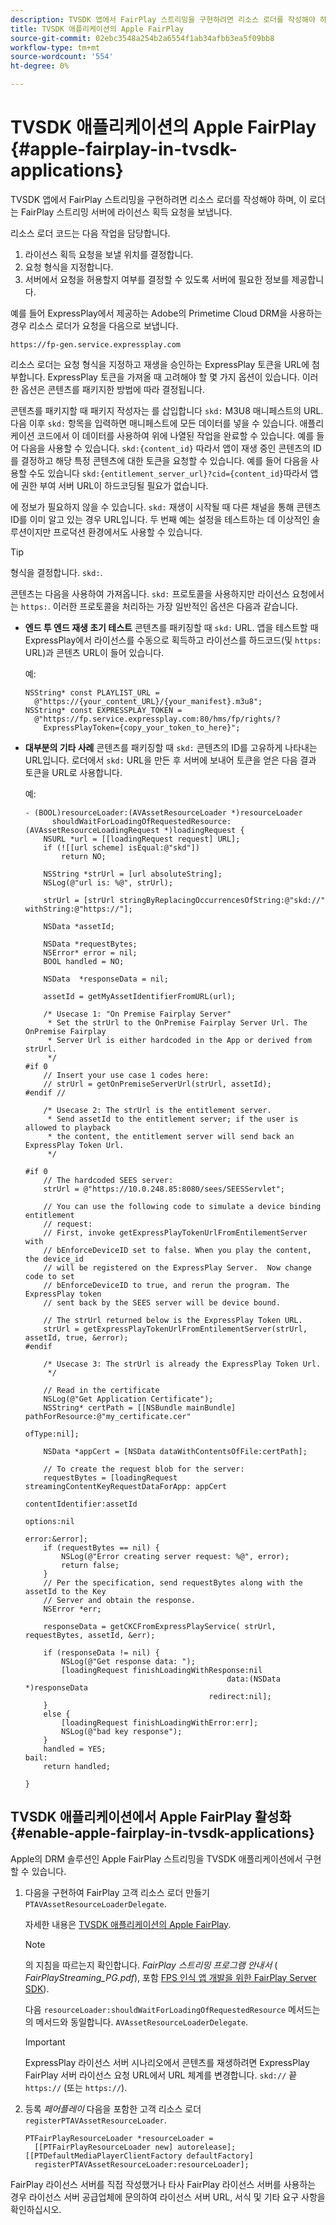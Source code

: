 ```yaml
---
description: TVSDK 앱에서 FairPlay 스트리밍을 구현하려면 리소스 로더를 작성해야 하며, 이 로더는 FairPlay 스트리밍 서버에 라이선스 획득 요청을 보냅니다.
title: TVSDK 애플리케이션의 Apple FairPlay
source-git-commit: 02ebc3548a254b2a6554f1ab34afbb3ea5f09bb8
workflow-type: tm+mt
source-wordcount: '554'
ht-degree: 0%

---
```


# TVSDK 애플리케이션의 Apple FairPlay  {#apple-fairplay-in-tvsdk-applications}

TVSDK 앱에서 FairPlay 스트리밍을 구현하려면 리소스 로더를 작성해야 하며, 이 로더는 FairPlay 스트리밍 서버에 라이선스 획득 요청을 보냅니다.

리소스 로더 코드는 다음 작업을 담당합니다.

1. 라이선스 획득 요청을 보낼 위치를 결정합니다.
1. 요청 형식을 지정합니다.
1. 서버에서 요청을 허용할지 여부를 결정할 수 있도록 서버에 필요한 정보를 제공합니다.

예를 들어 ExpressPlay에서 제공하는 Adobe의 Primetime Cloud DRM을 사용하는 경우 리소스 로더가 요청을 다음으로 보냅니다.

```
https://fp-gen.service.expressplay.com
```

리소스 로더는 요청 형식을 지정하고 재생을 승인하는 ExpressPlay 토큰을 URL에 첨부합니다. ExpressPlay 토큰을 가져올 때 고려해야 할 몇 가지 옵션이 있습니다. 이러한 옵션은 콘텐츠를 패키지한 방법에 따라 결정됩니다.

콘텐츠를 패키지할 때 패키지 작성자는 를 삽입합니다 `skd:` M3U8 매니페스트의 URL. 다음 이후 `skd:` 항목을 입력하면 매니페스트에 모든 데이터를 넣을 수 있습니다. 애플리케이션 코드에서 이 데이터를 사용하여 위에 나열된 작업을 완료할 수 있습니다. 예를 들어 다음을 사용할 수 있습니다. `skd:{content_id}` 따라서 앱이 재생 중인 콘텐츠의 ID를 결정하고 해당 특정 콘텐츠에 대한 토큰을 요청할 수 있습니다. 예를 들어 다음을 사용할 수도 있습니다 `skd:{entitlement_server_url}?cid={content_id}`따라서 앱에 권한 부여 서버 URL이 하드코딩될 필요가 없습니다.

에 정보가 필요하지 않을 수 있습니다. `skd:` 재생이 시작될 때 다른 채널을 통해 콘텐츠 ID를 이미 알고 있는 경우 URL입니다. 두 번째 예는 설정을 테스트하는 데 이상적인 솔루션이지만 프로덕션 환경에서도 사용할 수 있습니다.

>[!TIP]
>
>형식을 결정합니다. `skd:`.

콘텐츠는 다음을 사용하여 가져옵니다. `skd:` 프로토콜을 사용하지만 라이선스 요청에서는 `https:`. 이러한 프로토콜을 처리하는 가장 일반적인 옵션은 다음과 같습니다.

* **엔드 투 엔드 재생 초기 테스트** 콘텐츠를 패키징할 때 `skd:` URL. 앱을 테스트할 때 ExpressPlay에서 라이선스를 수동으로 획득하고 라이선스를 하드코드(및 `https:` URL)과 콘텐츠 URL이 들어 있습니다.

  예:

  ```
  NSString* const PLAYLIST_URL =  
    @"https://{your_content_URL}/{your_manifest}.m3u8"; 
  NSString* const EXPRESSPLAY_TOKEN =  
    @"https://fp.service.expressplay.com:80/hms/fp/rights/? 
      ExpressPlayToken={copy_your_token_to_here}";
  ```

* **대부분의 기타 사례** 콘텐츠를 패키징할 때 `skd:` 콘텐츠의 ID를 고유하게 나타내는 URL입니다. 로더에서 `skd:` URL을 만든 후 서버에 보내어 토큰을 얻은 다음 결과 토큰을 URL로 사용합니다.

  예:

  ```
  - (BOOL)resourceLoader:(AVAssetResourceLoader *)resourceLoader  
        shouldWaitForLoadingOfRequestedResource:(AVAssetResourceLoadingRequest *)loadingRequest { 
      NSURL *url = [[loadingRequest request] URL]; 
      if (![[url scheme] isEqual:@"skd"]) 
          return NO; 
  
      NSString *strUrl = [url absoluteString]; 
      NSLog(@"url is: %@", strUrl); 
  
      strUrl = [strUrl stringByReplacingOccurrencesOfString:@"skd://" withString:@"https://"]; 
  
      NSData *assetId; 
  
      NSData *requestBytes; 
      NSError* error = nil; 
      BOOL handled = NO; 
  
      NSData  *responseData = nil; 
  
      assetId = getMyAssetIdentifierFromURL(url); 
  
      /* Usecase 1: "On Premise Fairplay Server" 
       * Set the strUrl to the OnPremise Fairplay Server Url. The OnPremise Fairplay  
       * Server Url is either hardcoded in the App or derived from strUrl. 
       */ 
  #if 0  
      // Insert your use case 1 codes here: 
      // strUrl = getOnPremiseServerUrl(strUrl, assetId); 
  #endif // 
  
      /* Usecase 2: The strUrl is the entitlement server. 
       * Send assetId to the entitlement server; if the user is allowed to playback  
       * the content, the entitlement server will send back an ExpressPlay Token Url. 
       */ 
  
  #if 0 
      // The hardcoded SEES server: 
      strUrl = @"https://10.0.248.85:8080/sees/SEESServlet"; 
  
      // You can use the following code to simulate a device binding entitlement  
      // request:  
      // First, invoke getExpressPlayTokenUrlFromEntilementServer with  
      // bEnforceDeviceID set to false. When you play the content, the device_id  
      // will be registered on the ExpressPlay Server.  Now change code to set  
      // bEnforceDeviceID to true, and rerun the program. The ExpressPlay token  
      // sent back by the SEES server will be device bound. 
  
      // The strUrl returned below is the ExpressPlay Token URL. 
      strUrl = getExpressPlayTokenUrlFromEntilementServer(strUrl, assetId, true, &error); 
  #endif 
  
      /* Usecase 3: The strUrl is already the ExpressPlay Token Url. 
       */ 
  
      // Read in the certificate 
      NSLog(@"Get Application Certificate"); 
      NSString* certPath = [[NSBundle mainBundle] pathForResource:@"my_certificate.cer"  
                                                           ofType:nil]; 
  
      NSData *appCert = [NSData dataWithContentsOfFile:certPath]; 
  
      // To create the request blob for the server: 
      requestBytes = [loadingRequest streamingContentKeyRequestDataForApp: appCert 
                                                        contentIdentifier:assetId  
                                                                  options:nil  
                                                                    error:&error]; 
      if (requestBytes == nil) { 
          NSLog(@"Error creating server request: %@", error); 
          return false; 
      } 
      // Per the specification, send requestBytes along with the assetId to the Key 
      // Server and obtain the response. 
      NSError *err; 
  
      responseData = getCKCFromExpressPlayService( strUrl, requestBytes, assetId, &err); 
  
      if (responseData != nil) { 
          NSLog(@"Get response data: "); 
          [loadingRequest finishLoadingWithResponse:nil  
                                               data:(NSData *)responseData 
                                           redirect:nil]; 
      } 
      else { 
          [loadingRequest finishLoadingWithError:err]; 
          NSLog(@"bad key response"); 
      } 
      handled = YES; 
  bail: 
      return handled; 
  
  }
  ```

## TVSDK 애플리케이션에서 Apple FairPlay 활성화{#enable-apple-fairplay-in-tvsdk-applications}

Apple의 DRM 솔루션인 Apple FairPlay 스트리밍을 TVSDK 애플리케이션에서 구현할 수 있습니다.

1. 다음을 구현하여 FairPlay 고객 리소스 로더 만들기 `PTAVAssetResourceLoaderDelegate`.

   자세한 내용은 [TVSDK 애플리케이션의 Apple FairPlay](../../../tvsdk-1.4-for-ios/c-psdk-ios-1.4-drm-content-security/c-psdk-ios-1.4-apple-fairplay-tvsdk/c-psdk-ios-1.4-apple-fairplay-tvsdk.md).

   >[!NOTE]
   >
   >의 지침을 따르는지 확인합니다. *FairPlay 스트리밍 프로그램 안내서* ( *FairPlayStreaming_PG.pdf*), 포함 [FPS 인식 앱 개발을 위한 FairPlay Server SDK](https://developer.apple.com/services-account/download?path=/Developer_Tools/FairPlay_Streaming_SDK/FairPlay_Streaming_Server_SDK.zip)).

   다음 `resourceLoader:shouldWaitForLoadingOfRequestedResource` 메서드는 의 메서드와 동일합니다. `AVAssetResourceLoaderDelegate`.

   >[!IMPORTANT]
   >
   >ExpressPlay 라이선스 서버 시나리오에서 콘텐츠를 재생하려면 ExpressPlay FairPlay 서버 라이선스 요청 URL에서 URL 체계를 변경합니다. `skd://` 끝 `https://` (또는 `https://`).

1. 등록 *페어플레이* 다음을 포함한 고객 리소스 로더 `registerPTAVAssetResourceLoader`.

   ```
   PTFairPlayResourceLoader *resourceLoader =  
     [[PTFairPlayResourceLoader new] autorelease];  
   [[PTDefaultMediaPlayerClientFactory defaultFactory]  
     registerPTAVAssetResourceLoader:resourceLoader];
   ```

FairPlay 라이선스 서버를 직접 작성했거나 타사 FairPlay 라이선스 서버를 사용하는 경우 라이선스 서버 공급업체에 문의하여 라이선스 서버 URL, 서식 및 기타 요구 사항을 확인하십시오.
